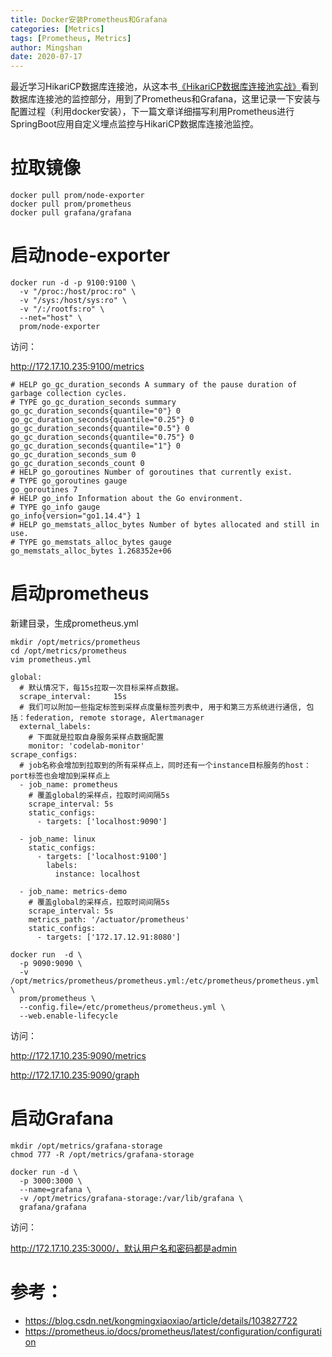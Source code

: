 ```yaml
---
title: Docker安装Prometheus和Grafana
categories: [Metrics]
tags: [Prometheus, Metrics]
author: Mingshan
date: 2020-07-17
---
```


最近学习HikariCP数据库连接池，从这本书[《HikariCP数据库连接池实战》](https://weread.qq.com/web/reader/c6d32170718f6391c6d5618kc81322c012c81e728d9d180)看到数据库连接池的监控部分，用到了Prometheus和Grafana，这里记录一下安装与配置过程（利用docker安装），下一篇文章详细描写利用Prometheus进行SpringBoot应用自定义埋点监控与HikariCP数据库连接池监控。

<!-- more -->

# 拉取镜像

```
docker pull prom/node-exporter
docker pull prom/prometheus
docker pull grafana/grafana
```

# 启动node-exporter

```
docker run -d -p 9100:9100 \
  -v "/proc:/host/proc:ro" \
  -v "/sys:/host/sys:ro" \
  -v "/:/rootfs:ro" \
  --net="host" \
  prom/node-exporter
```

访问：

http://172.17.10.235:9100/metrics

```
# HELP go_gc_duration_seconds A summary of the pause duration of garbage collection cycles.
# TYPE go_gc_duration_seconds summary
go_gc_duration_seconds{quantile="0"} 0
go_gc_duration_seconds{quantile="0.25"} 0
go_gc_duration_seconds{quantile="0.5"} 0
go_gc_duration_seconds{quantile="0.75"} 0
go_gc_duration_seconds{quantile="1"} 0
go_gc_duration_seconds_sum 0
go_gc_duration_seconds_count 0
# HELP go_goroutines Number of goroutines that currently exist.
# TYPE go_goroutines gauge
go_goroutines 7
# HELP go_info Information about the Go environment.
# TYPE go_info gauge
go_info{version="go1.14.4"} 1
# HELP go_memstats_alloc_bytes Number of bytes allocated and still in use.
# TYPE go_memstats_alloc_bytes gauge
go_memstats_alloc_bytes 1.268352e+06
```

# 启动prometheus

新建目录，生成prometheus.yml

```
mkdir /opt/metrics/prometheus
cd /opt/metrics/prometheus
vim prometheus.yml
```


```
global:
  # 默认情况下，每15s拉取一次目标采样点数据。
  scrape_interval:     15s 
  # 我们可以附加一些指定标签到采样点度量标签列表中, 用于和第三方系统进行通信, 包括：federation, remote storage, Alertmanager
  external_labels:
    # 下面就是拉取自身服务采样点数据配置
    monitor: 'codelab-monitor'
scrape_configs:
  # job名称会增加到拉取到的所有采样点上，同时还有一个instance目标服务的host：port标签也会增加到采样点上
  - job_name: prometheus
    # 覆盖global的采样点，拉取时间间隔5s
    scrape_interval: 5s
    static_configs:
      - targets: ['localhost:9090']
 
  - job_name: linux
    static_configs:
      - targets: ['localhost:9100']
        labels:
          instance: localhost
          
  - job_name: metrics-demo
    # 覆盖global的采样点，拉取时间间隔5s
    scrape_interval: 5s
    metrics_path: '/actuator/prometheus'
    static_configs:
      - targets: ['172.17.12.91:8080']
```



```
docker run  -d \
  -p 9090:9090 \
  -v /opt/metrics/prometheus/prometheus.yml:/etc/prometheus/prometheus.yml  \
  prom/prometheus \
  --config.file=/etc/prometheus/prometheus.yml \
  --web.enable-lifecycle
```

访问：

http://172.17.10.235:9090/metrics

http://172.17.10.235:9090/graph


# 启动Grafana


```
mkdir /opt/metrics/grafana-storage
chmod 777 -R /opt/metrics/grafana-storage
```

```
docker run -d \
  -p 3000:3000 \
  --name=grafana \
  -v /opt/metrics/grafana-storage:/var/lib/grafana \
  grafana/grafana
```

访问：

http://172.17.10.235:3000/，默认用户名和密码都是admin

# 参考：

- https://blog.csdn.net/kongmingxiaoxiao/article/details/103827722
- https://prometheus.io/docs/prometheus/latest/configuration/configuration
